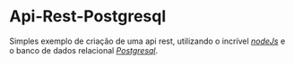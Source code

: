 # Api-Rest-Postgresql

Simples exemplo de criação de uma api rest, utilizando o incrível [*nodeJs*](https://nodejs.org/) e o
banco de dados relacional [*Postgresql*](https://www.postgresql.org/).

